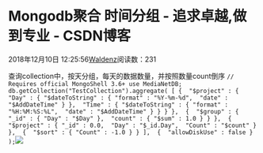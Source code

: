 
# Mongodb聚合 时间分组 - 追求卓越,做到专业 - CSDN博客


2018年12月10日 12:25:56[Waldenz](https://me.csdn.net/enter89)阅读数：231


查询collection中，按天分组，每天的数据数量，并按照数量count倒序
`// Requires official MongoShell 3.6+
use MediaNetDB;
db.getCollection("TestCollection").aggregate(
    [
        { 
            "$project" : {
                "Day" : {
                    "$dateToString" : {
                        "format" : "%Y-%m-%d", 
                        "date" : "$AddDateTime"
                    }
                }, 
                "Time" : {
                    "$dateToString" : {
                        "format" : "%H:%M:%S:%L", 
                        "date" : "$AddDateTime"
                    }
                }
            }
        }, 
        { 
            "$group" : {
                "_id" : {
                    "Day" : "$Day"
                }, 
                "count" : {
                    "$sum" : 1.0
                }
            }
        }, 
        { 
            "$project" : {
                "_id" : 0.0, 
                "Day" : "$_id.Day", 
                "Count" : "$count"
            }
        }, 
        { 
            "$sort" : {
                "Count" : -1.0
            }
        }
    ], 
    { 
        "allowDiskUse" : false
    }
);`![](https://img-blog.csdnimg.cn/20181210122510946.png?x-oss-process=image/watermark,type_ZmFuZ3poZW5naGVpdGk,shadow_10,text_aHR0cHM6Ly9ibG9nLmNzZG4ubmV0L2VudGVyODk=,size_16,color_FFFFFF,t_70)

